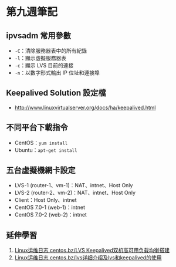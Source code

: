 # 第九週筆記
## ipvsadm 常用參數
* `-C`：清除服務器表中的所有紀錄
* `-l`：顯示虛擬服務器表
* `-c`：顯示 LVS 目前的連接
* `-n`：以數字形式輸出 IP 位址和連接埠

## Keepalived Solution 設定檔
* http://www.linuxvirtualserver.org/docs/ha/keepalived.html

## 不同平台下載指令
* CentOS：`yum install`
* Ubuntu：`apt-get install`

## 五台虛擬機網卡設定
* LVS-1 (router-1、vm-1)：NAT、intnet、Host Only
* LVS-2 (router-2、vm-2)：NAT、intnet、Host Only
* Client：Host Only、intnet
* CentOS 7.0-1 (web-1)：intnet
* CentOS 7.0-2 (web-2)：intnet

## 延伸學習
1. [Linux运维日志 centos.bz/LVS Keepalived双机高可用负载均衡搭建](https://www.centos.bz/2017/07/lvs-keepalived-ha-loadbalace/)
2. [Linux运维日志 centos.bz/lvs详细介绍及lvs和keepalived的使用](https://www.centos.bz/2017/09/lvs-intro-and-lvs-keepalived/)